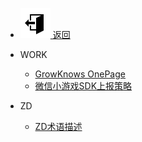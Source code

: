 - [ ![icon-sccess](../../_media/svg/exit.svg) 返回](../../README.md)

- WORK

  - [GrowKnows OnePage](work/GrowKnows-OnePage.md)
  - [微信小游戏SDK上报策略](work/微信小游戏SDK上报策略.md)

- ZD
  - [ZD术语描述](work/ZD术语.md)
